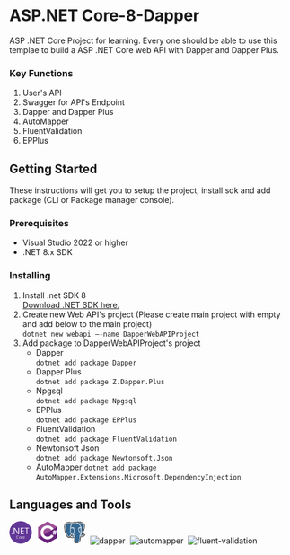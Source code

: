 # ASP.NET Core-8-Dapper

ASP .NET Core Project for learning. Every one should be able to use this templae to build a ASP .NET Core web API with Dapper and Dapper Plus.

### Key Functions

1. User's API
2. Swagger for API's Endpoint
3. Dapper and Dapper Plus
4. AutoMapper
5. FluentValidation
6. EPPlus

## Getting Started

These instructions will get you to setup the project, install sdk and add package (CLI or Package manager console).

### Prerequisites

- Visual Studio 2022 or higher
- .NET 8.x SDK

### Installing

1.  Install .net SDK 8<br>
    [Download .NET SDK here.](https://dotnet.microsoft.com/en-us/download/visual-studio-sdks)
2.  Create new Web API's project (Please create main project with empty and add below to the main project)<br>
    `dotnet new webapi –-name DapperWebAPIProject`<br>
3.  Add package to DapperWebAPIProject's project
    - Dapper<br>
      `dotnet add package Dapper`
    - Dapper Plus<br>
      `dotnet add package Z.Dapper.Plus`
    - Npgsql <br>
      `dotnet add package Npgsql`
    - EPPlus <br>
      `dotnet add package EPPlus`
    - FluentValidation <br>
      `dotnet add package FluentValidation`
    - Newtonsoft Json <br>
      `dotnet add package Newtonsoft.Json`
    - AutoMapper
      `dotnet add package AutoMapper.Extensions.Microsoft.DependencyInjection`

## Languages and Tools

<div>
  <img src="https://github.com/devicons/devicon/blob/master/icons/dotnetcore/dotnetcore-original.svg" title="dotnet core" alt="dotnet core" width="40" height="40"/>&nbsp;
  <img src="https://github.com/devicons/devicon/blob/master/icons/csharp/csharp-original.svg" title="csharp" alt="csharp" width="40" height="40"/>&nbsp;
  <img src="https://github.com/devicons/devicon/blob/master/icons/postgresql/postgresql-original.svg" title="postgresql" alt="postgresql" width="40" height="40"/>&nbsp;
  <img src="https://dapper-plus.net/images/logo256X256.png" title="dapper" alt="dapper" width="40" height="40"/>&nbsp;
  <img src="https://miro.medium.com/v2/resize:fit:828/format:webp/1*1d5MAXPALi0itRne9lPfhg.png" title="automapper" alt="automapper" width="40" height="40"/>&nbsp;
  <img src="https://raw.githubusercontent.com/FluentValidation/FluentValidation/gh-pages/assets/images/logo/fluent-validation-logo.png" title="fluent-validation" alt="fluent-validation" width="40" height="40"/>&nbsp;
</div>
